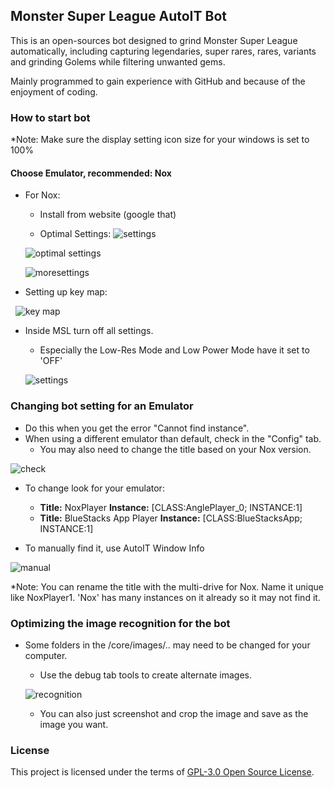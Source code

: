 ## Monster Super League AutoIT Bot

This is an open-sources bot designed to grind Monster Super League automatically, including capturing legendaries, super rares, rares, variants and grinding Golems while filtering unwanted gems. 

Mainly programmed to gain experience with GitHub and because of the enjoyment of coding.

### How to start bot

*Note: Make sure the display setting icon size for your windows is set to 100%

#### Choose Emulator, recommended: Nox

- For Nox:
   - Install from website (google that)
   
   - Optimal Settings: 
   ![settings](https://i.imgur.com/ck4kF1s.png)
   
   ![optimal settings](https://i.imgur.com/Nggy0H9.png)
   
   ![moresettings](https://i.imgur.com/MDZYlKH.png)
   
- Setting up key map:
   
   ![key map](https://i.imgur.com/vLLAR8b.png)

- Inside MSL turn off all settings.
  - Especially the Low-Res Mode and Low Power Mode have it set to 'OFF'
  
  ![settings](https://i.imgur.com/0KmRoIA.png)

### Changing bot setting for an Emulator
- Do this when you get the error "Cannot find instance".
- When using a different emulator than default, check in the "Config" tab.
   - You may also need to change the title based on your Nox version.

 ![check](https://i.imgur.com/Y9efB3b.png)
 
- To change look for your emulator:
   - **Title:** NoxPlayer **Instance:** [CLASS:AnglePlayer_0; INSTANCE:1]
   - **Title:** BlueStacks App Player **Instance:** [CLASS:BlueStacksApp; INSTANCE:1]
   
- To manually find it, use AutoIT Window Info

![manual](https://i.imgur.com/MZu5eWE.png)

*Note: You can rename the title with the multi-drive for Nox. Name it unique like NoxPlayer1. 'Nox' has many instances on it already so it may not find it.

### Optimizing the image recognition for the bot
- Some folders in the /core/images/.. may need to be changed for your computer.
   - Use the debug tab tools to create alternate images.

   ![recognition](https://i.imgur.com/BGwh6wU.png)
   
   - You can also just screenshot and crop the image and save as the image you want.
    
### License

This project is licensed under the terms of [GPL-3.0 Open Source License](https://github.com/GkevinOD/msl-bot/blob/master/LICENSE).
